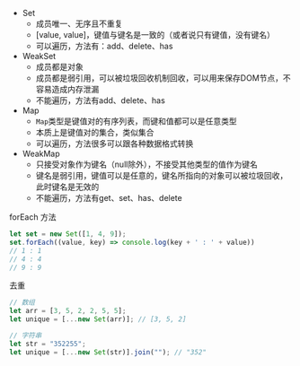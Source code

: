 - Set
    - 成员唯一、无序且不重复
    - [value, value]，键值与键名是一致的（或者说只有键值，没有键名）
    - 可以遍历，方法有：add、delete、has
- WeakSet
    - 成员都是对象
    - 成员都是弱引用，可以被垃圾回收机制回收，可以用来保存DOM节点，不容易造成内存泄漏
    - 不能遍历，方法有add、delete、has
- Map
    - `Map`类型是键值对的有序列表，而键和值都可以是任意类型
    - 本质上是键值对的集合，类似集合
    - 可以遍历，方法很多可以跟各种数据格式转换
- WeakMap
    - 只接受对象作为键名（null除外），不接受其他类型的值作为键名
    - 键名是弱引用，键值可以是任意的，键名所指向的对象可以被垃圾回收，此时键名是无效的
    - 不能遍历，方法有get、set、has、delete


forEach 方法
```js
let set = new Set([1, 4, 9]);
set.forEach((value, key) => console.log(key + ' : ' + value))
// 1 : 1
// 4 : 4
// 9 : 9
```

去重

```js
// 数组
let arr = [3, 5, 2, 2, 5, 5];
let unique = [...new Set(arr)]; // [3, 5, 2]

// 字符串
let str = "352255";
let unique = [...new Set(str)].join(""); // "352"
```